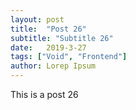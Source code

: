 ```yaml
---
layout: post
title:  "Post 26"
subtitle: "Subtitle 26"
date:   2019-3-27
tags: ["Void", "Frontend"]
author: Lorep Ipsum
---
```

This is a post 26
